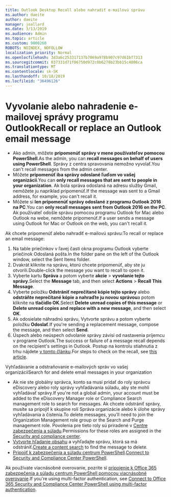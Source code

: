 ```yaml
---
title: Outlook Desktop Recall alebo nahradiť e-mailovú správu
ms.author: daeite
author: daeite
manager: joallard
ms.date: 3/13/2019
ms.audience: Admin
ms.topic: article
ms.custom: 9000260
ROBOTS: NOINDEX, NOFOLLOW
localization_priority: Normal
ms.openlocfilehash: 3d3a6c253317137b7069a978b907c97d61bf7313
ms.sourcegitcommit: 037331d71f06750d972c0b6278b23bb15c4806ca
ms.translationtype: MT
ms.contentlocale: sk-SK
ms.lasthandoff: 10/18/2019
ms.locfileid: "36496126"
---
```

# <a name="recall-or-replace-an-outlook-email-message"></a><span data-ttu-id="781fe-102">Vyvolanie alebo nahradenie e-mailovej správy programu Outlook</span><span class="sxs-lookup"><span data-stu-id="781fe-102">Recall or replace an Outlook email message</span></span>

- <span data-ttu-id="781fe-103">Ako admin, môžete **pripomenúť správy v mene používateľov pomocou PowerShell**.</span><span class="sxs-lookup"><span data-stu-id="781fe-103">As the admin, you can **recall messages on behalf of users using PowerShell**.</span></span> <span data-ttu-id="781fe-104">Správy z centra spravovania nemožno vyvolať.</span><span class="sxs-lookup"><span data-stu-id="781fe-104">You can't recall messages from the admin center.</span></span>
- <span data-ttu-id="781fe-105">Môžete **pripomenúť iba správy odoslané ľuďom vo vašej organizácii**.</span><span class="sxs-lookup"><span data-stu-id="781fe-105">You can **only recall messages that are sent to people in your organization**.</span></span> <span data-ttu-id="781fe-106">Ak bola správa odoslaná na adresu služby Gmail, nemôžete ju napríklad pripomenúť.</span><span class="sxs-lookup"><span data-stu-id="781fe-106">If the message was sent to a Gmail address, for example, you can't recall it.</span></span>
- <span data-ttu-id="781fe-107">Môžete si **len pripomenúť správy odoslané z programu Outlook 2016 na PC**.</span><span class="sxs-lookup"><span data-stu-id="781fe-107">You can **only recall messages sent from Outlook 2016 on the PC**.</span></span> <span data-ttu-id="781fe-108">Ak používateľ odošle správu pomocou programu Outlook for Mac alebo Outlook na webe, nemôžete pripomenúť.</span><span class="sxs-lookup"><span data-stu-id="781fe-108">If a user sends a message using Outlook for Mac or Outlook on the web, you can't recall it.</span></span>

<span data-ttu-id="781fe-109">Ak chcete pripomenúť alebo nahradiť e-mailovú správu:</span><span class="sxs-lookup"><span data-stu-id="781fe-109">To recall or replace an email message:</span></span>

1. <span data-ttu-id="781fe-110">Na table priečinkov v ľavej časti okna programu Outlook vyberte priečinok Odoslaná pošta.</span><span class="sxs-lookup"><span data-stu-id="781fe-110">In the folder pane on the left of the Outlook window, select the Sent Items folder.</span></span>
1. <span data-ttu-id="781fe-111">Dvakrát kliknite na správu, ktorú chcete pripomenúť, aby ste ju otvorili.</span><span class="sxs-lookup"><span data-stu-id="781fe-111">Double-click the message you want to recall to open it.</span></span>
1. <span data-ttu-id="781fe-112">Vyberte kartu **Správa** a potom vyberte **akcie** > **vyvolanie tejto správy**.</span><span class="sxs-lookup"><span data-stu-id="781fe-112">Select the **Message** tab, and then select **Actions** > **Recall This Message**.</span></span>
1. <span data-ttu-id="781fe-113">Vyberte položku **Odstrániť neprečítané kópie tejto správy** alebo **odstráňte neprečítané kópie a nahraďte ju novou správou**a potom kliknite na **tlačidlo OK**.</span><span class="sxs-lookup"><span data-stu-id="781fe-113">Select **Delete unread copies of this message** or **Delete unread copies and replace with a new message**, and then select **OK**.</span></span>
1. <span data-ttu-id="781fe-114">Ak odosielate náhradnú správu, Vytvorte správu a potom vyberte položku **Odoslať**.</span><span class="sxs-lookup"><span data-stu-id="781fe-114">If you're sending a replacement message, compose the message, and then select **Send**.</span></span>
1. <span data-ttu-id="781fe-115">Úspech alebo neúspech odvolanie správy závisí od nastavenia príjemcu v programe Outlook.</span><span class="sxs-lookup"><span data-stu-id="781fe-115">The success or failure of a message recall depends on the recipient's settings in Outlook.</span></span> <span data-ttu-id="781fe-116">Postup na kontrolu stiahnutia z trhu nájdete [v tomto článku](https://support.office.com/article/35027f88-d655-4554-b4f8-6c0729a723a0).</span><span class="sxs-lookup"><span data-stu-id="781fe-116">For steps to check on the recall, see [this article](https://support.office.com/article/35027f88-d655-4554-b4f8-6c0729a723a0).</span></span>

<span data-ttu-id="781fe-117">Vyhľadávanie a odstraňovanie e-mailových správ vo vašej organizácii</span><span class="sxs-lookup"><span data-stu-id="781fe-117">Search for and delete email messages in your organization</span></span>

- <span data-ttu-id="781fe-118">Ak nie ste globálny správca, konto sa musí pridať do roly správcu eDiscovery alebo roly správy vyhľadávania súladu, aby ste mohli vyhľadávať správy.</span><span class="sxs-lookup"><span data-stu-id="781fe-118">If you're not a global admin, your account must be added to the eDiscovery Manager role or Compliance Search management role to search for messages.</span></span> <span data-ttu-id="781fe-119">Ak chcete odstrániť správy, musíte sa pripojiť k skupine rolí Správa organizácie alebo k úlohe správy vyhľadávania a čistenia.</span><span class="sxs-lookup"><span data-stu-id="781fe-119">To delete messages, you'll need to join the Organization Management role group or the Search and Purge management role.</span></span> <span data-ttu-id="781fe-120">Povolenia pre tieto roly sú priradené v [Centre zabezpečenia a súladu](https://go.microsoft.com/fwlink/?linkid=2083731).</span><span class="sxs-lookup"><span data-stu-id="781fe-120">Permissions for these roles are assigned in the [Security and compliance center](https://go.microsoft.com/fwlink/?linkid=2083731).</span></span>
- <span data-ttu-id="781fe-121">[Vytvorte hľadanie obsahu](https://docs.microsoft.com/office365/securitycompliance/content-search) a vyhľadajte správu, ktorá sa má odstrániť.</span><span class="sxs-lookup"><span data-stu-id="781fe-121">[Create a content search](https://docs.microsoft.com/office365/securitycompliance/content-search) to find the message to delete.</span></span>
- <span data-ttu-id="781fe-122">[Pripojiť k zabezpečenia a súladu centrum PowerShell](https://docs.microsoft.com/powershell/exchange/office-365-scc/connect-to-scc-powershell/connect-to-scc-powershell?view=exchange-ps).</span><span class="sxs-lookup"><span data-stu-id="781fe-122">[Connect to Security and Compliance Center PowerShell](https://docs.microsoft.com/powershell/exchange/office-365-scc/connect-to-scc-powershell/connect-to-scc-powershell?view=exchange-ps).</span></span>

<span data-ttu-id="781fe-123">Ak používate viacnásobné overovanie, pozrite si [pripojenie k Office 365 zabezpečenia a súladu centrum PowerShell pomocou viacnásobné overovanie](https://docs.microsoft.com/powershell/exchange/office-365-scc/connect-to-scc-powershell/mfa-connect-to-scc-powershell?view=exchange-ps).</span><span class="sxs-lookup"><span data-stu-id="781fe-123">If you're using multi-factor authentication, see [Connect to Office 365 Security and Compliance Center PowerShell using multi-factor authentication](https://docs.microsoft.com/powershell/exchange/office-365-scc/connect-to-scc-powershell/mfa-connect-to-scc-powershell?view=exchange-ps).</span></span>